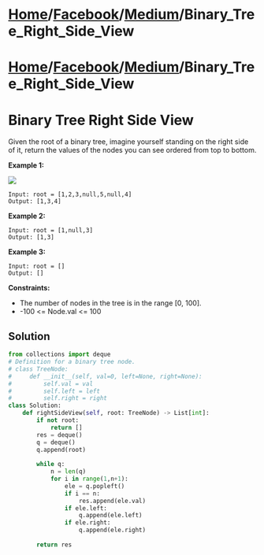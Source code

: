 # [Home](./../../..)/[Facebook](./../..)/[Medium](./..)/Binary_Tree_Right_Side_View
# [Home](./../../..)/[Facebook](./../..)/[Medium](./..)/Binary_Tree_Right_Side_View
<h1>Binary Tree Right Side View</h1>

<p>
Given the root of a binary tree, imagine yourself standing on the right side of it, return the values of the nodes you can see ordered from top to bottom.

</p>

<b>Example 1:</b>

<img src="https://assets.leetcode.com/uploads/2021/02/14/tree.jpg">

    Input: root = [1,2,3,null,5,null,4]
    Output: [1,3,4]
    
<b>Example 2:</b>

    Input: root = [1,null,3]
    Output: [1,3]
    
<b>Example 3:</b>

    Input: root = []
    Output: []

<b>Constraints:</b>

- The number of nodes in the tree is in the range [0, 100].
- -100 <= Node.val <= 100

<h2>Solution</h2>

```python
from collections import deque
# Definition for a binary tree node.
# class TreeNode:
#     def __init__(self, val=0, left=None, right=None):
#         self.val = val
#         self.left = left
#         self.right = right
class Solution:
    def rightSideView(self, root: TreeNode) -> List[int]:
        if not root:
            return []
        res = deque()
        q = deque()
        q.append(root)
        
        while q:
            n = len(q)
            for i in range(1,n+1):
                ele = q.popleft()
                if i == n:
                    res.append(ele.val)
                if ele.left:
                    q.append(ele.left)
                if ele.right:
                    q.append(ele.right)
        
        return res
```

